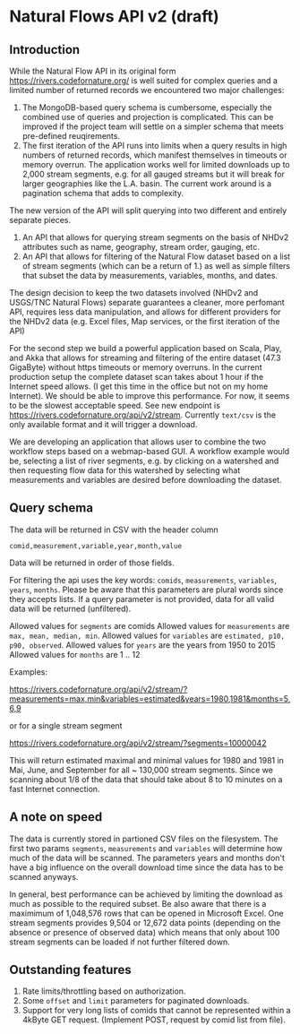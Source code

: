 # Natural Flows API v2 (draft)

## Introduction ##

While the Natural Flow API in its original form https://rivers.codefornature.org/ is well suited for complex queries and a limited number of returned records we encountered two major challenges:

1. The MongoDB-based query schema is cumbersome, especially the combined use of queries and projection is complicated. This can be improved if the project team will settle on a simpler schema that meets pre-defined reuqirements.
2. The first iteration of the API runs into limits when a query results in high numbers of returned records, which manifest themselves in timeouts or memory overrun. The application works well for limited downloads up to 2,000 stream segments, e.g. for all gauged streams but it will break for larger geographies like the L.A. basin. The current work around is a pagination schema that adds to complexity.

The new version of the API will split querying into two different and entirely separate pieces.

1. An API that allows for querying stream segments on the basis of NHDv2 attributes such as name, geography, stream order, gauging, etc. 
2. An API that allows for filtering of the Natural Flow dataset based on a list of stream segments (which can be a return of 1.) as well as simple filters that subset the data by measurements, variables, months, and dates. 

The design decision to keep the two datasets involved (NHDv2 and USGS/TNC Natural Flows) separate guarantees a cleaner, more perfomant API, requires less data manipulation, and allows for different providers for the NHDv2 data (e.g. Excel files, Map services, or the first iteration of the API)

For the second step we build a powerful application based on Scala, Play, and Akka that allows for streaming and filtering of the entire dataset (47.3 GigaByte) without https timeouts or memory overruns. In the current production setup the complete dataset scan takes about 1 hour if the Internet speed allows. (I get this time in the office but not on my home Internet). We should be able to improve this performance. For now, it seems to be the slowest acceptable speed. See new endpoint is https://rivers.codefornature.org/api/v2/stream. Currently ```text/csv``` is the only available format and it will trigger a download.

We are developing an application that allows user to combine the two workflow steps based on a webmap-based GUI. A workflow example would be, selecting a list of river segments, e.g. by clicking on a watershed and then requesting flow data for this watershed by selecting what measurements and variables are desired before downloading the dataset.

## Query schema ##

The data will be returned in CSV with the header column

```
comid,measurement,variable,year,month,value
```

Data will be returned in order of those fields. 


For filtering the api uses the key words: ```comids```, ```measurements```, ```variables```, ```years```, ```months```. Please be aware that this parameters are plural words since they accepts lists. If a query parameter is not provided, data for all valid data will be returned (unfiltered). 

Allowed values for ```segments``` are comids
Allowed values for ```measurements``` are ```max, mean, median, min```.
Allowed values for ```variables``` are ```estimated, p10, p90, observed```.
Allowed values for ```years``` are the years from 1950 to 2015
Allowed values for ```months``` are 1 .. 12

Examples:

https://rivers.codefornature.org/api/v2/stream/?measurements=max,min&variables=estimated&years=1980,1981&months=5,6,9

or for a single stream segment

https://rivers.codefornature.org/api/v2/stream/?segments=10000042

This will return estimated maximal and minimal values for 1980 and 1981 in Mai, June, and September for all ~ 130,000 stream segments. Since we scanning about 1/8 of the data that should take about 8 to 10 minutes on a fast Internet connection. 

## A note on speed ##

The data is currently stored in partioned CSV files on the filesystem. The first two params ```segments```, ```measurements``` and ```variables``` will determine how much of the data will be scanned. The parameters years and months don't have a big influence on the overall download time since the data has to be scanned anyways.

In general, best performance can be achieved by limiting the download as much as possible to the required subset. Be also aware that there is a maximimum of 1,048,576 rows that can be opened in Microsoft Excel. One stream segments provides 9,504 or 12,672 data points (depending on the absence or presence of observed data) which means that only about 100 stream segments can be loaded if not further filtered down.

## Outstanding features ##

1. Rate limits/throttling based on authorization.
2. Some ```offset``` and ```limit``` parameters for paginated downloads.
3. Support for very long lists of comids that cannot be represented within a 4kByte GET request. (Implement POST, request by comid list from file).
